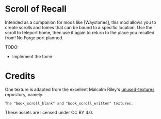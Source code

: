 # Scroll of Recall

Intended as a companion for mods like [Waystones], this mod allows you to create scrolls and tomes that can be bound to a specific location. Use the scroll to teleport home, then use it again to return to the place you recalled from! No Forge port planned.

TODO:

- Implement the tome

# Credits

One texture is adapted from the excellent Malcolm Riley's [unused-textures](https://github.com/malcolmriley/unused-textures) repository, namely:

    The "book_scroll_blank" and "book_scroll_written" textures.

These assets are licensed under CC BY 4.0.